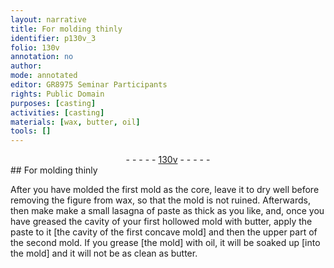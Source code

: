 ```yaml
---
layout: narrative
title: For molding thinly
identifier: p130v_3
folio: 130v
annotation: no
author:
mode: annotated
editor: GR8975 Seminar Participants
rights: Public Domain
purposes: [casting]
activities: [casting]
materials: [wax, butter, oil]
tools: []
---
```


 <div class="folio" align="center">- - - - - <a href="http://gallica.bnf.fr/ark:/12148/btv1b10500001g/f266.item.r=.zoom" target="_blank">130v</a> - - - - - </div> 
## For molding thinly 

  <span class="activity"></span> 
 After you have molded the first mold as the core, leave it to dry well before removing the figure from <span class="material">wax</span>, so that the mold is not ruined. Afterwards, then make make a small lasagna of paste as thick as you like, and, once you have greased the cavity of your first hollowed mold with <span class="material">butter</span>, apply the paste to it [the cavity of the first concave mold] and then the upper part of the second mold. If you grease [the mold] with <span class="material">oil</span>, it will be soaked up [into the mold] and it will not be as clean as <span class="material">butter</span>.
 